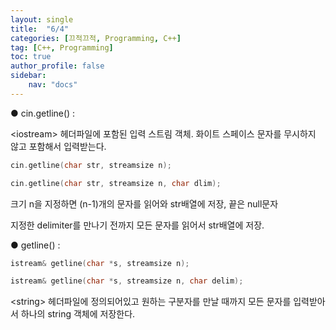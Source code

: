 ```yaml
---
layout: single
title:  "6/4"
categories: [끄적끄적, Programming, C++]
tag: [C++, Programming]
toc: true
author_profile: false
sidebar:
    nav: "docs"
---
```


● cin.getline() :

\<iostream\> 헤더파일에 포함된 입력 스트림 객체. 화이트 스페이스 문자를 무시하지 않고 포함해서 입력받는다.

```c++
cin.getline(char str, streamsize n);

cin.getline(char str, streamsize n, char dlim);
```

크기 n을 지정하면 (n-1)개의 문자를 읽어와 str배열에 저장, 끝은 null문자

지정한 delimiter를 만나기 전까지 모든 문자를 읽어서 str배열에 저장.



● getline() :

```c++
istream& getline(char *s, streamsize n);

istream& getline(char *s, streamsize n, char delim);
```

\<string\> 헤더파일에 정의되어있고 원하는 구분자를 만날 때까지 모든 문자를 입력받아서 하나의 string 객체에 저장한다.
